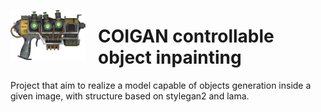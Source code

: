 <p>
<img align="left" width="120"  src="images/coilgun.png" style="margin-right:20px; top: -60px">
<h1> COIGAN controllable object inpainting</h1>
</p>

Project that aim to realize a model capable of objects generation inside a given image, with structure based on stylegan2 and lama.
